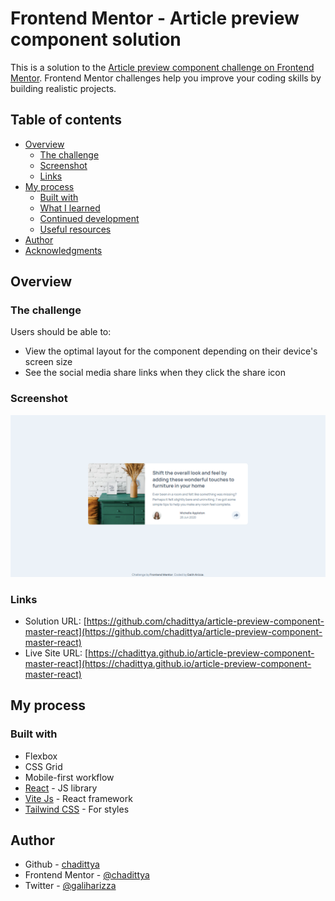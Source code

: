 # Frontend Mentor - Article preview component solution

This is a solution to the [Article preview component challenge on Frontend Mentor](https://www.frontendmentor.io/challenges/article-preview-component-dYBN_pYFT). Frontend Mentor challenges help you improve your coding skills by building realistic projects.

## Table of contents

- [Overview](#overview)
  - [The challenge](#the-challenge)
  - [Screenshot](#screenshot)
  - [Links](#links)
- [My process](#my-process)
  - [Built with](#built-with)
  - [What I learned](#what-i-learned)
  - [Continued development](#continued-development)
  - [Useful resources](#useful-resources)
- [Author](#author)
- [Acknowledgments](#acknowledgments)

## Overview

### The challenge

Users should be able to:

- View the optimal layout for the component depending on their device's screen size
- See the social media share links when they click the share icon

### Screenshot

![](./src/assets/images/screenshoot.png)

### Links

- Solution URL: [https://github.com/chadittya/article-preview-component-master-react](https://github.com/chadittya/article-preview-component-master-react)
- Live Site URL: [https://chadittya.github.io/article-preview-component-master-react](https://chadittya.github.io/article-preview-component-master-react)

## My process

### Built with

- Flexbox
- CSS Grid
- Mobile-first workflow
- [React](https://reactjs.org/) - JS library
- [Vite Js](https://vitejs.dev/) - React framework
- [Tailwind CSS](https://tailwindcss.com/) - For styles

## Author

- Github - [chadittya](https://github.com/chadittya/)
- Frontend Mentor - [@chadittya](https://www.frontendmentor.io/profile/chadittya)
- Twitter - [@galiharizza](https://www.twitter.com/yourusername)
